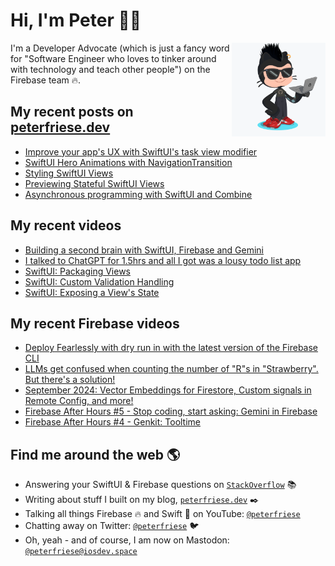 # Hi, I'm Peter 👋🏼
<img align="right" width="150" height="150" src="https://github.com/peterfriese/peterfriese/blob/master/octopeter/peterfriese-octocat-with-computer.png?raw=true">

I'm a Developer Advocate (which is just a fancy word for "Software Engineer who loves to tinker around with technology and teach other people") on the Firebase team 🔥.

## My recent posts on [peterfriese.dev](https://peterfriese.dev/)
<!-- BLOG-POST-LIST:START -->
- [Improve your app&#39;s UX with SwiftUI&#39;s task view modifier](https://peterfriese.dev/blog/2024/delay-task-modifier/)
- [SwiftUI Hero Animations with NavigationTransition](https://peterfriese.dev/blog/2024/hero-animation/)
- [Styling SwiftUI Views](https://peterfriese.dev/blog/2023/swiftui-styling-views/)
- [Previewing Stateful SwiftUI Views](https://peterfriese.dev/blog/2022/swiftui-previews-interactive/)
- [Asynchronous programming with SwiftUI and Combine](https://peterfriese.dev/blog/2022/combine-vs-async/)
<!-- BLOG-POST-LIST:END -->

## My recent videos
<!-- YOUTUBE-ALL:START -->
- [Building a second brain with SwiftUI, Firebase and Gemini](https://www.youtube.com/watch?v=PrVGACoKDmA)
- [I talked to ChatGPT for 1.5hrs and all I got was a lousy todo list app](https://www.youtube.com/watch?v=d2NAzbk5cBQ)
- [SwiftUI: Packaging Views](https://www.youtube.com/watch?v=RuFCNEf4P7E)
- [SwiftUI: Custom Validation Handling](https://www.youtube.com/watch?v=kl7LgoBuphM)
- [SwiftUI: Exposing a View&#39;s State](https://www.youtube.com/watch?v=eYrirXFLuZ8)
<!-- YOUTUBE-ALL:END -->

## My recent Firebase videos
<!-- YOUTUBE-FIREBASE:START -->
- [Deploy Fearlessly with dry run in with the latest version of the Firebase CLI](https://www.youtube.com/watch?v=iuM_3RZ8RTE)
- [LLMs get confused when counting the number of &quot;R&quot;s in &quot;Strawberry&quot;. But there&#39;s a solution!](https://www.youtube.com/watch?v=t2I2JDUivJs)
- [September 2024: Vector Embeddings for Firestore, Custom signals in Remote Config, and more!](https://www.youtube.com/watch?v=kfXQXLlbszI)
- [Firebase After Hours #5 - Stop coding, start asking: Gemini in Firebase](https://www.youtube.com/watch?v=48domQPSTPc)
- [Firebase After Hours #4 - Genkit: Tooltime](https://www.youtube.com/watch?v=01XOIhh2ibA)
<!-- YOUTUBE-FIREBASE:END -->


## Find me around the web 🌎

- Answering your SwiftUI & Firebase questions on [`StackOverflow`](https://stackoverflow.com/users/281221/peter-friese) 📚
- Writing about stuff I built on my blog, [`peterfriese.dev`](https://peterfriese.dev/) ✒️
- Talking all things Firebase 🔥 and Swift 🍏 on YouTube: [`@peterfriese`](https://www.youtube.com/@peterfriese)
- Chatting away on Twitter: [`@peterfriese`](https://twitter.com/peterfriese) 🐦
- Oh, yeah - and of course, I am now on Mastodon: <a rel="nofollow me" href="https://iosdev.space/@peterfriese">`@peterfriese@iosdev.space`</a>
